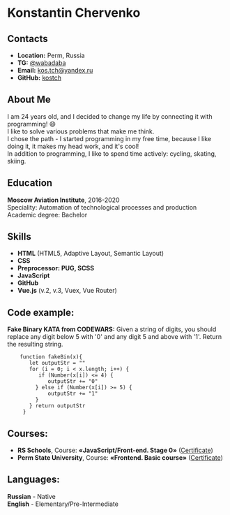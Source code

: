 # Konstantin Chervenko

## Contacts
* **Location:** Perm, Russia
* **TG:** [@wabadaba](https://t.me/wabadaba)
* **Email:** [kos.tch@yandex.ru](mailto:kos.tch@yandex.ru)
* **GitHub:** [kostch](https://github.com/kostch)

## About Me
I am 24 years old, and I decided to change my life by connecting it with programming! 😄  
I like to solve various problems that make me think.  
I chose the path - I started programming in my free time, because I like doing it, it makes my head work, and it's cool!  
In addition to programming, I like to spend time actively: cycling, skating, skiing.  

## Education
**Moscow Aviation Institute**, 2016-2020  
Speciality: Automation of technological processes and production  
Academic degree: Bachelor  

Skills
-
* **HTML** (HTML5, Adaptive Layout, Semantic Layout)
* **CSS**
* **Preprocessor: PUG, SCSS**
* **JavaScript**
* **GitHub**
* **Vue.js** (v.2, v.3, Vuex, Vue Router)

Code example:
-
**Fake Binary KATA from CODEWARS:** Given a string of digits, you should replace any digit below 5 with '0' and any digit 5 and above with '1'. Return the resulting string.

        function fakeBin(x){
           let outputStr = ""
           for (i = 0; i < x.length; i++) {
              if (Number(x[i]) <= 4) {
                 outputStr += "0"
             } else if (Number(x[i]) >= 5) {
                 outputStr += "1"
             }
           } return outputStr
         }

Courses:
-
* **RS Schools**, Course: **«JavaScript/Front-end. Stage 0»** ([Certificate](https://app.rs.school/certificate/ro5saedz))
* **Perm State University**, Course: **«Frontend. Basic course»** ([Certificate](https://drive.google.com/file/d/1nKt1LZ19z6jJgrQIKaZwR53pmDBDuxNt/view))

Languages:
-
**Russian** - Native  
**English** - Elementary/Pre-Intermediate